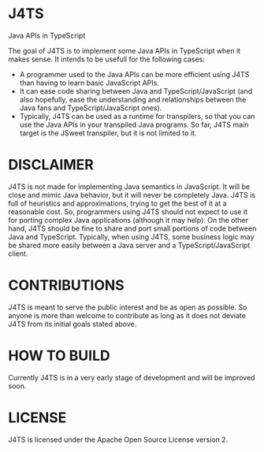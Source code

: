 # J4TS
Java APIs in TypeScript

The goal of J4TS is to implement some Java APIs in TypeScript when it makes sense. It intends to be usefull for the following cases:

- A programmer used to the Java APIs can be more efficient using J4TS than having to learn basic JavaScript APIs.
- It can ease code sharing between Java and TypeScript/JavaScript (and also hopefully, ease the understanding and relationships between the Java fans and TypeScript/JavaScript ones).
- Typically, J4TS can be used as a runtime for transpilers, so that you can use the Java APIs in your transpiled Java programs. So far, J4TS main target is the JSweet transpiler, but it is not limited to it.

# DISCLAIMER

J4TS is not made for implementing Java semantics in JavaScript. It will be close and mimic Java behavior, but it will never be completely Java. J4TS is full of heuristics and approximations, trying to get the best of it at a reasonable cost. So, programmers using J4TS should not expect to use it for porting complex Java applications (although it may help). On the other hand, J4TS should be fine to share and port small portions of code between Java and TypeScript. Typically, when using J4TS, some business logic may be shared more easily between a Java server and a TypeScript/JavaScript client.

# CONTRIBUTIONS

J4TS is meant to serve the public interest and be as open as possible. So anyone is more than welcome to contribute as long as it does not deviate J4TS from its initial goals stated above. 

# HOW TO BUILD

Currently J4TS is in a very early stage of development and will be improved soon.

# LICENSE

J4TS is licensed under the Apache Open Source License version 2.
